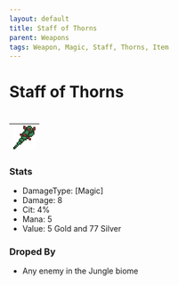 ```yaml
---
layout: default
title: Staff of Thorns
parent: Weapons
tags: Weapon, Magic, Staff, Thorns, Item
---
```


# Staff of Thorns
#
| ![Icon](https://raw.githubusercontent.com/RickLugtigheid/SupernovaMod/main/Items/Weapons/PreHardmode/StaffOfThorns.png) |
| ------ |

### Stats
- DamageType: [Magic]
- Damage: 8
- Cit: 4%
- Mana: 5
- Value: 5 Gold and 77 Silver

### Droped By
- Any enemy in the Jungle biome